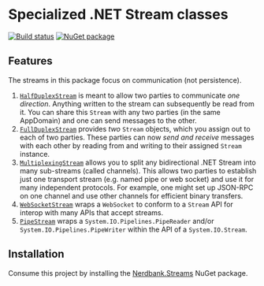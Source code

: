 Specialized .NET Stream classes
=========================

[![Build status](https://ci.appveyor.com/api/projects/status/849r1unf4tnjbpy8?svg=true)](https://ci.appveyor.com/project/AArnott/nerdbank-fullduplexstream)
[![NuGet package](https://img.shields.io/nuget/v/Nerdbank.Streams.svg)](https://nuget.org/packages/Nerdbank.Streams)

## Features

The streams in this package focus on communication (not persistence).

1. [`HalfDuplexStream`](doc/HalfDuplexStream.md) is meant to allow two parties to communicate *one direction*.
   Anything written to the stream can subsequently be read from it. You can share this `Stream`
   with any two parties (in the same AppDomain) and one can send messages to the other.
2. [`FullDuplexStream`](doc/FullDuplexStream.md) provides *two* `Stream` objects, which you
   assign out to each of two parties. These parties can now *send and receive* messages
   with each other by reading from and writing to their assigned `Stream` instance.
3. [`MultiplexingStream`](doc/MultiplexingStream.md) allows you to split any bidirectional
   .NET Stream into many sub-streams (called channels). This allows two parties to establish
   just one transport stream (e.g. named pipe or web socket) and use it for many independent
   protocols. For example, one might set up JSON-RPC on one channel and use other channels for
   efficient binary transfers.
4. [`WebSocketStream`](doc/WebSocketStream.md) wraps a `WebSocket` to conform to a `Stream`
   API for interop with many APIs that accept streams.
5. [`PipeStream`](doc/PipeStream.md) wraps a `System.IO.Pipelines.PipeReader` and/or
   `System.IO.Pipelines.PipeWriter` within the API of a `System.IO.Stream`.

## Installation

Consume this project by installing the [Nerdbank.Streams][1] NuGet package.

[1]: https://nuget.org/packages/Nerdbank.Streams
